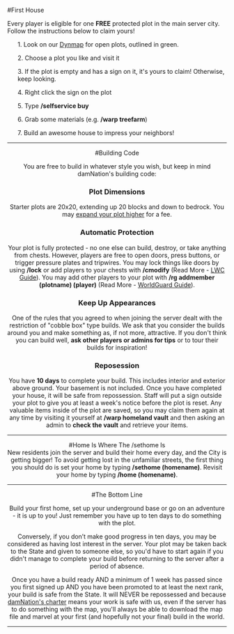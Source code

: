 ---
---
#First House

Every player is eligible for one <b>FREE</b> protected plot in the main server city. Follow the instructions below to claim yours!

<ol>1. Look on our <a href="damnation.eu/dynmap">Dynmap</a> for open plots, outlined in green.</ol>
<ol>2. Choose a plot you like and visit it</ol>
<ol>3. If the plot is empty and has a sign on it, it's yours to claim! Otherwise, keep looking.</ol>
<ol>4. Right click the sign on the plot</ol>
<ol>5. Type <b>/selfservice buy</b></ol>
<ol>6. Grab some materials (e.g. <b>/warp treefarm</b>)</ol>
<ol>7. Build an awesome house to impress your neighbors!</ol>

___

<div style="text-align: center;" markdown="1">
#Building Code

You are free to build in whatever style you wish, but keep in mind damNation's building code:

<h3>Plot Dimensions</h3>

Starter plots are 20x20, extending up 20 blocks and down to bedrock. You may [expand your plot higher]({{site.baseurl}}/land) for a fee.

<h3>Automatic Protection</h3>

Your plot is fully protected - no one else can build, destroy, or take anything from chests. However, players are free to open doors, press buttons, or trigger pressure plates and tripwires. You may lock things like doors by using <b>/lock</b> or add players to your chests with <b>/cmodify</b> (Read More - [LWC Guide]({{site.baseurl}}/g/lwc)). You may add other players to your plot with <b>/rg addmember (plotname) (player)</b> (Read More - [WorldGuard Guide]({{site.baseurl}}/g/worldguard)).

<h3>Keep Up Appearances</h3>

One of the rules that you agreed to when joining the server dealt with the restriction of "cobble box" type builds. We ask that you consider the builds around you and make something as, if not more, attractive. If you don't think you can build well, <b>ask other players or admins for tips</b> or to tour their builds for inspiration!

<h3>Reposession</h3>
You have <b>10 days</b> to complete your build. This includes interior and exterior above ground. Your basement is not included. Once you have completed your house, it will be safe from repossession. Staff will put a sign outside your plot to give you at least a week's notice before the plot is reset. Any valuable items inside of the plot are saved, so you may claim them again at any time by visiting it yourself at <b>/warp homeland vault</b> and then asking an admin to <b>check the vault</b> and retrieve your items.

___

<div style="text-align: center;" markdown="1">
#Home Is Where The /sethome Is
</div>
New residents join the server and build their home every day, and the City is getting bigger! To avoid getting lost in the unfamiliar streets, the first thing you should do is set your home by typing <b>/sethome (homename)</b>. Revisit your home by typing <b>/home (homename)</b>.

___

<div style="text-align: center;" markdown="1">
#The Bottom Line
</div>

Build your first home, set up your underground base or go on an adventure - it is up to you! Just remember you have up to ten days to do something with the plot.

Conversely, if you don’t make good progress in ten days, you may be considered as having lost interest in the server. Your plot may be taken back to the State and given to someone else, so you'd have to start again if you didn't manage to complete your build before returning to the server after a period of absence.

Once you have a build ready AND a minimum of 1 week has passed since you first signed up AND you have been promoted to at least the next rank, your build is safe from the State. It will NEVER be repossessed and because [damNation's charter]({{site.baseurl}}/server-charter) means your work is safe with us, even if the server has to do something with the map, you'll always be able to download the map file and marvel at your first (and hopefully not your final) build in the world.

___
